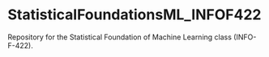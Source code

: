 # StatisticalFoundationsML_INFOF422
Repository for the Statistical Foundation of Machine Learning class (INFO-F-422).
